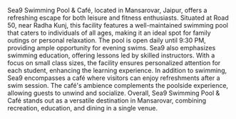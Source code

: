 Sea9 Swimming Pool & Café, located in Mansarovar, Jaipur, offers a refreshing escape for both leisure and fitness enthusiasts. Situated at Road 50, near Radha Kunj, this facility features a well-maintained swimming pool that caters to individuals of all ages, making it an ideal spot for family outings or personal relaxation.
The pool is open daily until 9:30 PM, providing ample opportunity for evening swims. Sea9 also emphasizes swimming education, offering lessons led by skilled instructors. With a focus on small class sizes, the facility ensures personalized attention for each student, enhancing the learning experience. 
In addition to swimming, Sea9 encompasses a café where visitors can enjoy refreshments after a swim session. The café's ambience complements the poolside experience, allowing guests to unwind and socialize.
Overall, Sea9 Swimming Pool & Café stands out as a versatile destination in Mansarovar, combining recreation, education, and dining in a single venue.
